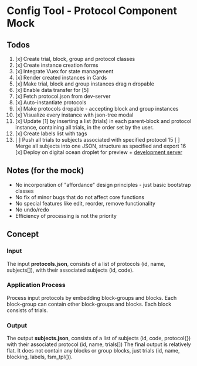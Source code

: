 # Config Tool - Protocol Component Mock

## Todos
1. [x] Create trial, block, group and protocol classes
2. [x] Create instance creation forms
3. [x] Integrate Vuex for state management
4. [x] Render created instances in Cards
5. [x] Make trial, block and group instances drag n dropable
6. [x] Enable data transfer for [5]
8. [x] Fetch protocol.json from dev-server
9. [x] Auto-instantiate protocols
10. [x] Make protocols dropable - accepting block and group instances
11. [x] Visualize every instance with json-tree modal
12. [x] Update [1] by inserting a list (trials) in each parent-block and protocol instance, containing all trials, in the order set by the user.
13. [x] Create labels list with tags
14. [ ] Push all trials to subjects associated with specified protocol
15 [ ] Merge all subjects into one JSON, structure as specified and export
16 [x] Deploy on digital ocean droplet for preview + [development server](https://github.com/aris-konstantinidis/config-tool_mock-server)

## Notes (for the mock)
- No incorporation of "affordance" design principles - just basic bootstrap classes
- No fix of minor bugs that do not affect core functions
- No special features like edit, reorder, remove functionality
- No undo/redo
- Efficiency of processing is not the priority

## Concept
### Input
The input **protocols.json**, consists of a list of protocols (id, name, subjects[]), with their associated subjects (id, code).
### Application Process
Process input protocols by embedding block-groups and blocks. Each block-group can contain other block-groups and blocks. Each block consists of trials.
### Output
The output **subjects.json**, consists of a list of subjects (id, code, protocol{}) with their associated protocol (id, name, trials[])
The final output is relatively flat. It does not contain any blocks or group blocks, just trials (id, name, blocking, labels, fsm_tpl{}).
